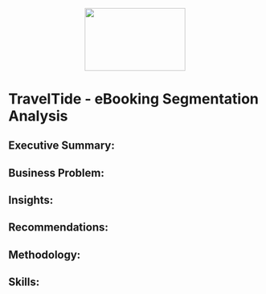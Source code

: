 <p align='center'>
  <img src="assets/images/traveltide_logo.png"  width="200" height="124.7" align="center" ><br>
</p>

# TravelTide - eBooking Segmentation Analysis

## Executive Summary:

## Business Problem:

## Insights:

## Recommendations:

## Methodology:

## Skills:
